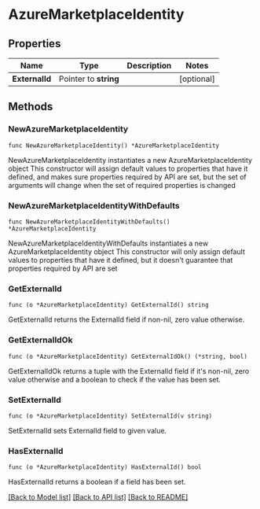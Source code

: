 # AzureMarketplaceIdentity

## Properties

Name | Type | Description | Notes
------------ | ------------- | ------------- | -------------
**ExternalId** | Pointer to **string** |  | [optional] 

## Methods

### NewAzureMarketplaceIdentity

`func NewAzureMarketplaceIdentity() *AzureMarketplaceIdentity`

NewAzureMarketplaceIdentity instantiates a new AzureMarketplaceIdentity object
This constructor will assign default values to properties that have it defined,
and makes sure properties required by API are set, but the set of arguments
will change when the set of required properties is changed

### NewAzureMarketplaceIdentityWithDefaults

`func NewAzureMarketplaceIdentityWithDefaults() *AzureMarketplaceIdentity`

NewAzureMarketplaceIdentityWithDefaults instantiates a new AzureMarketplaceIdentity object
This constructor will only assign default values to properties that have it defined,
but it doesn't guarantee that properties required by API are set

### GetExternalId

`func (o *AzureMarketplaceIdentity) GetExternalId() string`

GetExternalId returns the ExternalId field if non-nil, zero value otherwise.

### GetExternalIdOk

`func (o *AzureMarketplaceIdentity) GetExternalIdOk() (*string, bool)`

GetExternalIdOk returns a tuple with the ExternalId field if it's non-nil, zero value otherwise
and a boolean to check if the value has been set.

### SetExternalId

`func (o *AzureMarketplaceIdentity) SetExternalId(v string)`

SetExternalId sets ExternalId field to given value.

### HasExternalId

`func (o *AzureMarketplaceIdentity) HasExternalId() bool`

HasExternalId returns a boolean if a field has been set.


[[Back to Model list]](../README.md#documentation-for-models) [[Back to API list]](../README.md#documentation-for-api-endpoints) [[Back to README]](../README.md)


